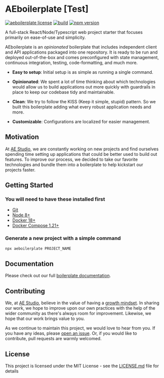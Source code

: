 # AEboilerplate [Test]

[![aeboilerplate license](https://img.shields.io/badge/license-MIT-blue.svg)](https://github.com/agencyenterprise/aeboilerplate/blob/master/LICENCE.md)
[![build](https://circleci.com/gh/agencyenterprise/aeboilerplate.svg?style=shield&circle-token=3d749403becdba1c3b622fb512abad50192930b6)](https://circleci.com/gh/agencyenterprise/aeboilerplate)
[![npm version](https://badge.fury.io/js/aeboilerplate.svg)](https://badge.fury.io/js/aeboilerplate)

A full-stack React/Node/Typescript web project starter that focuses primarily on ease-of-use and simplicity.

AEboilerplate is an _opinionated_ boilerplate that includes independent client and API applications packaged into one repository. It is ready to be run and deployed out-of-the-box and comes preconfigured with state management, continuous integration, testing, code-formatting, and much more.

- **Easy to setup**: Initial setup is as simple as running a single command.

- **Opinionated**: We spent a lot of time thinking about which technologies would allow us to build applications out more quickly with guardrails in place to keep our codebase tidy and maintainable.

- **Clean**: We try to follow the KISS (Keep it simple, stupid) pattern. So we built this boilerplate adding what every robust application needs and more.

- **Customizable**: Configurations are localized for easier management.

## Motivation

At [AE Studio](https://ae.studio/), we are constantly working on new projects and find ourselves spending time setting up applications that could be better used to build out features. To improve our process, we decided to take our favorite technologies and bundle them into a boilerplate to help kickstart our projects faster.

## Getting Started

### You will need to have these installed first

- [Git](https://git-scm.com/book/en/v2/Getting-Started-Installing-Git)
- [Node 8+](https://nodejs.org/en/)
- [Docker 18+](https://docs.docker.com/install/)
- [Docker Compose 1.21+](https://docs.docker.com/compose/install/)

### Generate a new project with a simple command

```bash
npx aeboilerplate PROJECT_NAME
```

## Documentation

Please check out our full [boilerplate documentation](https://github.com/agencyenterprise/aeboilerplate/blob/master/docs/documentation.md).

## Contributing

We, at [AE Studio](https://ae.studio/), believe in the value of having a [growth mindset](http://www.aaronsw.com/weblog/dweck). In sharing our work, we hope to improve upon our own practices with the help of the wider community as there's always room for improvement. Likewise, we hope that our work brings value to you.

As we continue to maintain this project, we would love to hear from you. If you have any ideas, please [open an issue](https://github.com/agencyenterprise/aeboilerplate/issues/new). Or, if you would like to contribute, pull requests are warmly welcomed.

## License

This project is licensed under the MIT License - see the [LICENSE.md](https://github.com/agencyenterprise/aeboilerplate/blob/master/LICENCE.md) file for details
